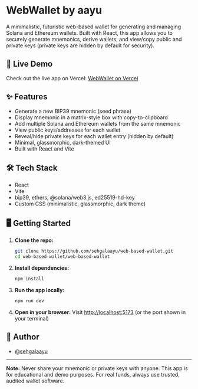 # WebWallet by aayu

A minimalistic, futuristic web-based wallet for generating and managing Solana and Ethereum wallets. Built with React, this app allows you to securely generate mnemonics, derive wallets, and view/copy public and private keys (private keys are hidden by default for security).

## 🚀 Live Demo

Check out the live app on Vercel: [WebWallet on Vercel](<YOUR_VERCEL_APP_LINK_HERE>)

## ✨ Features
- Generate a new BIP39 mnemonic (seed phrase)
- Display mnemonic in a matrix-style box with copy-to-clipboard
- Add multiple Solana and Ethereum wallets from the same mnemonic
- View public keys/addresses for each wallet
- Reveal/hide private keys for each wallet entry (hidden by default)
- Minimal, glassmorphic, dark-themed UI
- Built with React and Vite

## 🛠️ Tech Stack
- React
- Vite
- bip39, ethers, @solana/web3.js, ed25519-hd-key
- Custom CSS (minimalistic, glassmorphic, dark theme)

## 🖥️ Getting Started

1. **Clone the repo:**
   ```bash
   git clone https://github.com/sehgalaayu/web-based-wallet.git
   cd web-based-wallet/web-based-wallet
   ```
2. **Install dependencies:**
   ```bash
   npm install
   ```
3. **Run the app locally:**
   ```bash
   npm run dev
   ```
4. **Open in your browser:**
   Visit [http://localhost:5173](http://localhost:5173) (or the port shown in your terminal)


## 👤 Author
- [@sehgalaayu](https://github.com/sehgalaayu)

---

**Note:** Never share your mnemonic or private keys with anyone. This app is for educational and demo purposes. For real funds, always use trusted, audited wallet software.
